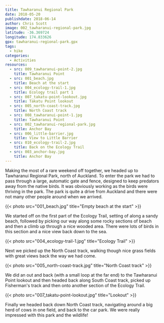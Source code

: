 ```yaml
---
title: Tawharanui Regional Park
date: 2018-05-20
publishdate: 2018-06-14
author: Chris Scott
image: 002_tawharanui-regional-park.jpg
latitude: -36.369724
longitude: 174.833626
gpx: tawharanui-regional-park.gpx
tags:
  - hike
categories:
  - Activities
resources:
  - src: 009_tawharanui-point-2.jpg
    title: Tawharanui Point
  - src: 001_beach.jpg
    title: Beach at the start
  - src: 004_ecology-trail-1.jpg
    title: Ecology trail part 1
  - src: 007_takatu-point-lookout.jpg
    title: Takatu Point lookout
  - src: 005_north-coast-track.jpg
    title: North Coast track
  - src: 008_tawharanui-point-1.jpg
    title: Tawharanui Point
  - src: 002_tawharanui-regional-park.jpg
    title: Anchor Bay
  - src: 006_little-barrier.jpg
    title: View to Little Barrier
  - src: 010_ecology-trail-2.jpg
    title: Back on the Ecology Trail
  - src: 003_anchor-bay.jpg
    title: Anchor Bay
---
```


Making the most of a rare weekend off together, we headed up to Tawharanui Regional Park, north of Auckland.
To enter the park we had to pass through a large, automatic gate and fence, designed to keep predators away from the native birds.
It was obviously working as the birds were thriving in the park.
The park is quite a drive from Auckland and there were not many other people around when we arrived.

{{< photo src="001_beach.jpg" title="Empty beach at the start" >}}

We started off on the first part of the Ecology Trail, setting of along a sandy beach, followed by picking our way along some rocky sections of beach and then a climb up through a nice wooded area.
There were lots of birds in this section and a nice view back down to the sea.

{{< photo src="004_ecology-trail-1.jpg" title="Ecology Trail" >}}

Next we picked up the North Coast track, walking though nice grass fields with great views back the way we had come.

{{< photo src="005_north-coast-track.jpg" title="North Coast track" >}}

We did an out and back (with a small loop at the far end) to the Tawharanui Point lookout and then headed back along South Coast track, picked up Fisherman's track and then onto another section of the Ecology Trail.

{{< photo src="007_takatu-point-lookout.jpg" title="Lookout" >}}

Finally we headed back down North Coast track, navigating around a big herd of cows in one field, and back to the car park.
We were really impressed with this park and the wildlife!
